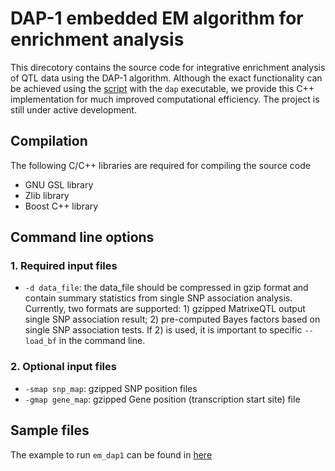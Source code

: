 # DAP-1 embedded EM algorithm for enrichment analysis

This direcotory contains the source code for integrative enrichment analysis of QTL data using the DAP-1 algorithm. Although the exact functionality can be achieved using the [script](https://github.com/xqwen/dap/blob/master/experiments/enrichment/em_fmap.pl) with the ``dap`` executable, we provide this C++ implementation for much improved computational efficiency. The project is still under active development. 

## Compilation 

The following C/C++ libraries are required for compiling the source code

* GNU GSL library
* Zlib library
* Boost C++ library


## Command line options

### 1. Required input files

* ``-d data_file``: the data_file should be compressed in gzip format and  contain summary statistics from single SNP association analysis. Currently, two formats are supported: 1) gzipped MatrixeQTL output single SNP association result; 2) pre-computed Bayes factors based on single SNP association tests. If 2) is used, it is important to specific ``--load_bf`` in the command line.



### 2. Optional input files

* ``-smap snp_map``: gzipped SNP position files
* ``-gmap gene_map``: gzipped Gene position (transcription start site) file



## Sample files

The example to run ``em_dap1`` can be found in [here](https://github.com/xqwen/dap/tree/master/experiments/GEUVADIS)


    

